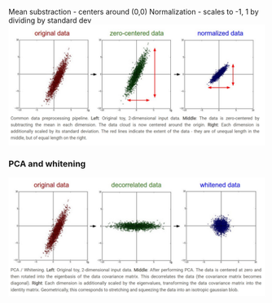 
Mean substraction - centers around (0,0)
Normalization - scales to -1, 1 by dividing by standard dev
![Pasted image 20250303182337.png](attachments/Pasted%20image%2020250303182337.png)

### PCA and whitening
![Pasted image 20250303182517.png](attachments/Pasted%20image%2020250303182517.png)